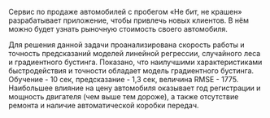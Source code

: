 Сервис по продаже автомобилей с пробегом «Не бит, не крашен» разрабатывает приложение, чтобы привлечь новых клиентов. 
В нём можно будет узнать рыночную стоимость своего автомобиля.

Для решения данной задачи проанализирована скорость работы и точность предсказаний моделей линейной регрессии, 
случайного леса и градиентного бустинга. Показано, что наилучшими характеристиками быстродействия и точности обладает 
модель градиентного бустинга. Обучение - 10 сек, предсказание - 1,3 сек, величина RMSE - 1775.  
Наибольшее влияние на цену автомобиля оказывает год регистрации и мощность двигателя (чем выше тем дороже), 
 а также отсутствие ремонта и наличие автоматической коробки передач.